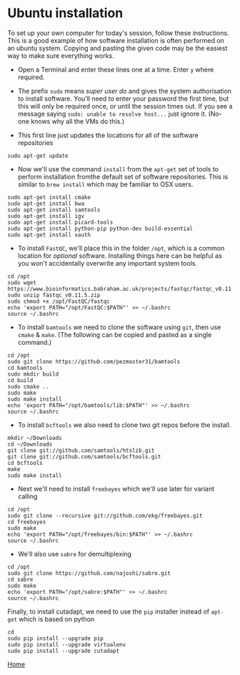 # Ubuntu installation

To set up your own computer for today's session, follow these instructions.
This is a good example of how software installation is often performed on an ubuntu system.
Copying and pasting the given code may be the easiest way to make sure everything works.

- Open a Terminal and enter these lines one at a time. Enter `y` where required.
- The prefix `sudo` means *super user do* and gives the system authorisation to install software. You'll need to enter your password the first time, but this will only be required once, or until the session times out. If you see a message saying `sudo: unable to resolve host...` just ignore it. (No-one knows why all the VMs do this.)

- This first line just updates the locations for all of the software repositories

```
sudo apt-get update
```

- Now we'll use the command `install` from the `apt-get` set of tools to perform installation fromthe default set of software repositories.
This is similar to `brew install` which may be familiar to OSX users.

```
sudo apt-get install cmake
sudo apt-get install bwa
sudo apt-get install samtools
sudo apt-get install igv
sudo apt-get install picard-tools
sudo apt-get install python-pip python-dev build-essential
sudo apt-get install xauth
```

- To install `FastQC`, we'll place this in the folder `/opt`, which is a common location for *optional* software.
Installing things here can be helpful as you won't accidentally overwrite any important system tools.

```
cd /opt
sudo wget https://www.bioinformatics.babraham.ac.uk/projects/fastqc/fastqc_v0.11.5.zip
sudo unzip fastqc_v0.11.5.zip
sudo chmod +x /opt/FastQC/fastqc
echo 'export PATH="/opt/FastQC:$PATH"' >> ~/.bashrc
source ~/.bashrc
```

- To install `bamtools` we need to clone the software using `git`, then use `cmake` & `make`.
(The following can be copied and pasted as a single command.)

```
cd /opt
sudo git clone https://github.com/pezmaster31/bamtools
cd bamtools
sudo mkdir build
cd build
sudo cmake ..
sudo make
sudo make install
echo 'export PATH="/opt/bamtools/lib:$PATH"' >> ~/.bashrc
source ~/.bashrc
```

- To install `bcftools` we also need to clone two git repos before the install.

```
mkdir ~/Downloads
cd ~/Downloads
git clone git://github.com/samtools/htslib.git
git clone git://github.com/samtools/bcftools.git
cd bcftools
make
sudo make install
```

- Next we'll need to install `freebayes` which we'll use later for variant calling

```
cd /opt
sudo git clone --recursive git://github.com/ekg/freebayes.git
cd freebayes
sudo make
echo 'export PATH="/opt/freebayes/bin:$PATH"' >> ~/.bashrc
source ~/.bashrc
```

- We'll also use `sabre` for demultiplexing

```
cd /opt
sudo git clone https://github.com/najoshi/sabre.git
cd sabre
sudo make
echo 'export PATH="/opt/sabre:$PATH"' >> ~/.bashrc
source ~/.bashrc
```

Finally, to install cutadapt, we need to use the `pip` installer instead of `apt-get` which is based on python

```
cd
sudo pip install --upgrade pip
sudo pip install --upgrade virtualenv
sudo pip install --upgrade cutadapt
```

[Home](../)
